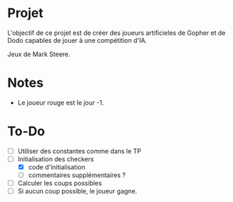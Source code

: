 # Projet

L'objectif de ce projet est de créer des joueurs artificieles de Gopher et de Dodo capables de jouer à une compétition d'IA.

Jeux de Mark Steere.


# Notes

- Le joueur rouge est le jour -1.

# To-Do

- [ ] Utiliser des constantes comme dans le TP
- [ ] Initialisation des checkers
	- [X] code d'initialisation
	- [ ] commentaires supplémentaires ?
- [ ] Calculer les coups possibles
- [ ] Si aucun coup possible, le joueur gagne.
